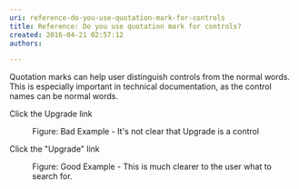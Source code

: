 ```yaml
---
uri: reference-do-you-use-quotation-mark-for-controls
title: Reference: Do you use quotation mark for controls?
created: 2016-04-21 02:57:12
authors:

---
```





<span class='intro'> <p>​​​​​Quotation marks can help user distinguish controls from the normal words. This is especially important in technical documentation, as the control names can be normal words.</p> </span>

<p class="ssw15-rteElement-GreyBox">​Click the Upgrade link</p><dd class="ssw15-rteElement-FigureBad">Figure&#58; Bad Example - It's not clear that Upgrade is a control</dd><p class="ssw15-rteElement-GreyBox">Click the &quot;Upgrade&quot; link</p><dd class="ssw15-rteElement-FigureGood">Figure&#58; Good Example - This is much clearer to the user what to search for.</dd>



